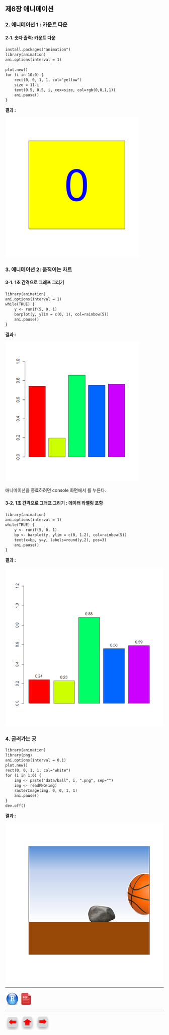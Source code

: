 ## 제6장 애니메이션



### 2. 애니메이션 1 : 카운트 다운



#### 2-1. 숫자 출력: 카운트 다운

```{r}
install.packages("animation")
library(animation)
ani.options(interval = 1)

plot.new()
for (i in 10:0) {
    rect(0, 0, 1, 1, col="yellow")
    size = 11-i
    text(0.5, 0.5, i, cex=size, col=rgb(0,0,1,1)) 
    ani.pause()
}
```

**결과 :**

<img src="images/1570169564889.png" alt="1570169564889" style="zoom:80%;" />

### 3. 애니메이션 2: 움직이는 차트



#### 3-1. 1초 간격으로 그래프 그리기

```{r}
library(animation)
ani.options(interval = 1)
while(TRUE) {
    y <- runif(5, 0, 1)
    barplot(y, ylim = c(0, 1), col=rainbow(5))
    ani.pause()
}
```

**결과 :**

<img src="images/1570169619824.png" alt="1570169619824" style="zoom:80%;" />

애니메이션을 종료하려면 console 화면에서 <Esc>를 누른다.



#### 3-2. 1초 간격으로 그래프 그리기 : 데이터 라벨링 포함

```{r}
library(animation)
ani.options(interval = 1)
while(TRUE) {
    y <- runif(5, 0, 1)
    bp <- barplot(y, ylim = c(0, 1.2), col=rainbow(5))
    text(x=bp, y=y, labels=round(y,2), pos=3)   
    ani.pause()
}
```

**결과 :**

<img src="images/1570169726256.png" alt="1570169726256" style="zoom:80%;" />

### 4. 굴러가는 공

```{r}
library(animation)
library(png)
ani.options(interval = 0.1)
plot.new()
rect(0, 0, 1, 1, col="white")
for (i in 1:6) {
    img <- paste("data/ball", i, ".png", sep="")
    img <- readPNG(img)
    rasterImage(img, 0, 0, 1, 1)
    ani.pause()
}
dev.off()
```

**결과 :**

![1570170357274](images/1570170357274.png)

------

 [<img src="images/R.png" alt="R" style="zoom:80%;" />](source/ch_06_Animation.R) [<img src="images/pdf_image.png" alt="pdf_image" style="zoom:80%;" />](pdf/ch_06_Animation.pdf)

------

[<img src="images/l-arrow.png" alt="l-arrow" style="zoom:67%;" />](ch_5_solution_exercise.html)    [<img src="images/home-arrow.png" alt="home-arrow" style="zoom:67%;" />](index.html)    [<img src="images/r-arrow.png" alt="r-arrow" style="zoom:67%;" />](ch_07_Google_Map.html)

